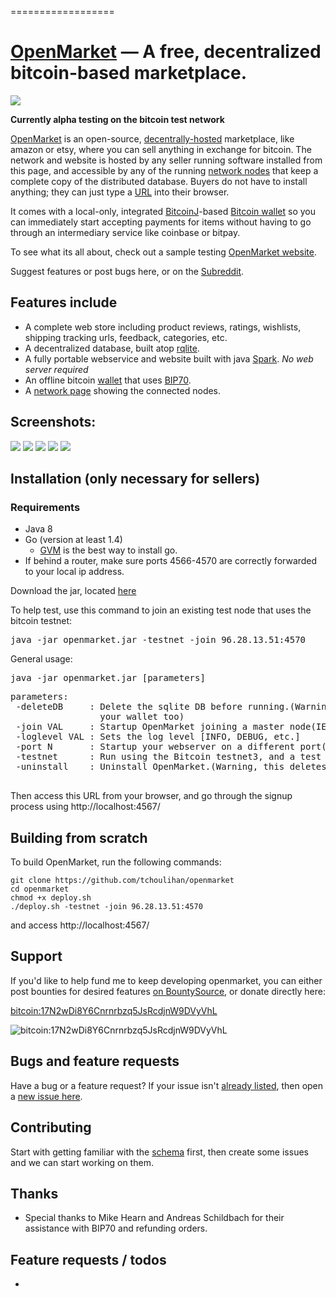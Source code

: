 
==================


[OpenMarket](http://104.236.98.130:4568/) &mdash; A free, decentralized bitcoin-based marketplace.
==========
![](http://img.shields.io/version/0.0.2.png?color=green)

**Currently alpha testing on the bitcoin test network**

[OpenMarket](http://104.236.98.130:4568/) is an open-source, [decentrally-hosted](http://104.236.98.130:4568/network) marketplace, like amazon or etsy, where you can sell anything in exchange for bitcoin. The network and website is hosted by any seller running software installed from this page, and accessible by any of the running [network nodes](http://104.236.98.130:4568/network) that keep a complete copy of the distributed database. Buyers do not have to install anything; they can just type a [URL](http://104.236.98.130:4568/) into their browser.

It comes with a local-only, integrated [BitcoinJ](https://github.com/bitcoinj/bitcoinj)-based [Bitcoin wallet](http://github.com/tchoulihan/bitmerchant) so you can immediately start accepting payments for items without having to go through an intermediary service like coinbase or bitpay. 

To see what its all about, check out a sample testing [OpenMarket website](http://104.236.98.130:4568/).

Suggest features or post bugs here, or on the [Subreddit](http://www.reddit.com/r/openmarket_net).

## Features include
* A complete web store including product reviews, ratings, wishlists, shipping tracking urls, feedback, categories, etc.
* A decentralized database, built atop [rqlite](https://github.com/otoolep/rqlite). 
* A fully portable webservice and website built with java [Spark](https://github.com/perwendel/spark). *No web server required*
* An offline bitcoin [wallet](http://github.com/tchoulihan/bitmerchant) that uses [BIP70](https://github.com/bitcoin/bips/blob/master/bip-0070.mediawiki). 
* A [network page](http://104.236.98.130:4568/network) showing the connected nodes.


## Screenshots:
<img src="http://i.imgur.com/dwqxaaL.png">
<img src="http://i.imgur.com/5BX8h5R.png">
<img src="http://i.imgur.com/xd40ucL.png">
<img src="http://i.imgur.com/ckDwi77.png">
<img src="http://i.imgur.com/0c584RB.png">


## Installation (only necessary for sellers)
### Requirements
- Java 8
- Go (version at least 1.4) 
  - [GVM](https://github.com/moovweb/gvm) is the best way to install go.
- If behind a router, make sure ports 4566-4570 are correctly forwarded to your local ip address.

Download the jar, located [here]()

To help test, use this command to join an existing test node that uses the bitcoin testnet:
<pre>java -jar openmarket.jar -testnet -join 96.28.13.51:4570</pre>

General usage:
<pre>java -jar openmarket.jar [parameters]</pre>
<pre>parameters:
 -deleteDB     : Delete the sqlite DB before running.(Warning, this deletes
                 your wallet too)
 -join VAL     : Startup OpenMarket joining a master node(IE, 127.0.0.1:4001)
 -loglevel VAL : Sets the log level [INFO, DEBUG, etc.]
 -port N       : Startup your webserver on a different port(default is 4567)
 -testnet      : Run using the Bitcoin testnet3, and a test DB
 -uninstall    : Uninstall OpenMarket.(Warning, this deletes your wallet too)

</pre>

Then access this URL from your browser, and go through the signup process using
http://localhost:4567/

## Building from scratch

To build OpenMarket, run the following commands:
```
git clone https://github.com/tchoulihan/openmarket
cd openmarket
chmod +x deploy.sh
./deploy.sh -testnet -join 96.28.13.51:4570
```

and access http://localhost:4567/

## Support 
If you'd like to help fund me to keep developing openmarket, you can either post bounties for desired features [on BountySource](https://www.bountysource.com/trackers/12711596-tchoulihan-openmarket), or donate directly here:

[bitcoin:17N2wDi8Y6Cnrnrbzq5JsRcdjnW9DVyVhL](bitcoin:17N2wDi8Y6Cnrnrbzq5JsRcdjnW9DVyVhL)

![bitcoin:17N2wDi8Y6Cnrnrbzq5JsRcdjnW9DVyVhL](http://i.imgur.com/87N3QWu.png)

## Bugs and feature requests
Have a bug or a feature request? If your issue isn't [already listed](https://github.com/tchoulihan/openmarket/issues/), then open a [new issue here](https://github.com/tchoulihan/openmarket/issues/new).

## Contributing
Start with getting familiar with the [schema](http://ondras.zarovi.cz/sql/demo/?keyword=openmarket) first, then create some issues and we can start working on them. 

## Thanks
* Special thanks to Mike Hearn and Andreas Schildbach for their assistance with BIP70 and refunding orders.

## Feature requests / todos
* 

